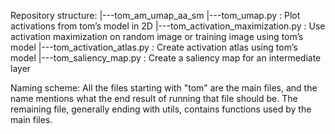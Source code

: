 Repository structure:
|---tom_am_umap_aa_sm
      |---tom_umap.py : Plot activations from tom’s model in 2D
      |---tom_activation_maximization.py : Use activation maximization on random image or training image using tom’s model
      |---tom_activation_atlas.py : Create activation atlas using tom’s model
      |---tom_saliency_map.py : Create a saliency map for an intermediate layer
      
      
Naming scheme:
  All the files starting with "tom" are the main files, and the name mentions what the end result of running that file should be. 
  The remaining file, generally ending with utils, contains functions used by the main files. 
